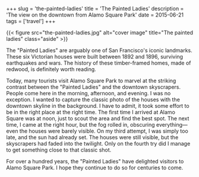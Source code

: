 +++
slug = 'the-painted-ladies'
title = 'The Painted Ladies'
description = 'The view on the downtown from Alamo Square Park'
date = 2015-06-21
tags = ['travel']
+++

{{< figure src="the-painted-ladies.jpg"  alt="cover image" title="The painted ladies" class="aside" >}}

The "Painted Ladies" are arguably one of San Francisco's iconic landmarks. These six Victorian houses were built between 1892 and 1896, surviving earthquakes and wars. The history of these timber-framed homes, made of redwood, is definitely worth reading.

Today, many tourists visit Alamo Square Park to marvel at the striking contrast between the "Painted Ladies" and the downtown skyscrapers. People come here in the morning, afternoon, and evening. I was no exception. I wanted to capture the classic photo of the houses with the downtown skyline in the background. I have to admit, it took some effort to be in the right place at the right time. The first time I arrived at Alamo Square was at noon, just to scout the area and find the best spot. The next time, I came at the right hour, but the fog rolled in, obscuring everything—even the houses were barely visible. On my third attempt, I was simply too late, and the sun had already set. The houses were still visible, but the skyscrapers had faded into the twilight. Only on the fourth try did I manage to get something close to that classic shot.

For over a hundred years, the "Painted Ladies" have delighted visitors to Alamo Square Park. I hope they continue to do so for centuries to come.
